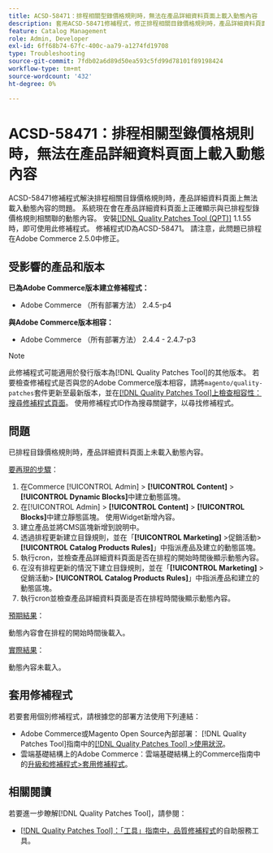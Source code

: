 ```yaml
---
title: ACSD-58471：排程相關型錄價格規則時，無法在產品詳細資料頁面上載入動態內容
description: 套用ACSD-58471修補程式，修正排程相關目錄價格規則時，產品詳細資料頁面上無法載入動態內容的Adobe Commerce問題。
feature: Catalog Management
role: Admin, Developer
exl-id: 6ff68b74-67fc-400c-aa79-a1274fd19708
type: Troubleshooting
source-git-commit: 7fdb02a6d89d50ea593c5fd99d78101f89198424
workflow-type: tm+mt
source-wordcount: '432'
ht-degree: 0%

---
```


# ACSD-58471：排程相關型錄價格規則時，無法在產品詳細資料頁面上載入動態內容

ACSD-58471修補程式解決排程相關目錄價格規則時，產品詳細資料頁面上無法載入動態內容的問題。 系統現在會在產品詳細資料頁面上正確顯示與已排程型錄價格規則相關聯的動態內容。 安裝[[!DNL Quality Patches Tool (QPT)]](/help/tools/quality-patches-tool/quality-patches-tool-to-self-serve-quality-patches.md) 1.1.55時，即可使用此修補程式。 修補程式ID為ACSD-58471。 請注意，此問題已排程在Adobe Commerce 2.5.0中修正。

## 受影響的產品和版本

**已為Adobe Commerce版本建立修補程式：**
* Adobe Commerce （所有部署方法） 2.4.5-p4

**與Adobe Commerce版本相容：**
* Adobe Commerce （所有部署方法） 2.4.4 - 2.4.7-p3

>[!NOTE]
>
>此修補程式可能適用於發行版本為[!DNL Quality Patches Tool]的其他版本。 若要檢查修補程式是否與您的Adobe Commerce版本相容，請將`magento/quality-patches`套件更新至最新版本，並在[[!DNL Quality Patches Tool]上檢查相容性：搜尋修補程式頁面](https://experienceleague.adobe.com/tools/commerce-quality-patches/index.html?lang=zh-Hant)。 使用修補程式ID作為搜尋關鍵字，以尋找修補程式。

## 問題

已排程目錄價格規則時，產品詳細資料頁面上未載入動態內容。

<u>要再現的步驟</u>：

1. 在Commerce [!UICONTROL Admin] > **[!UICONTROL Content]** > **[!UICONTROL Dynamic Blocks]**&#x200B;中建立動態區塊。
1. 在[!UICONTROL Admin] > **[!UICONTROL Content]** > **[!UICONTROL Blocks]**&#x200B;中建立靜態區塊。 使用Widget新增內容。
1. 建立產品並將CMS區塊新增到說明中。
1. 透過排程更新建立目錄規則，並在「**[!UICONTROL Marketing]** >促銷活動> **[!UICONTROL Catalog Products Rules]**」中指派產品及建立的動態區塊。
1. 執行cron，並檢查產品詳細資料頁面是否在排程的開始時間後顯示動態內容。
1. 在沒有排程更新的情況下建立目錄規則，並在「**[!UICONTROL Marketing]** >促銷活動> **[!UICONTROL Catalog Products Rules]**」中指派產品和建立的動態區塊。
1. 執行cron並檢查產品詳細資料頁面是否在排程時間後顯示動態內容。


<u>預期結果</u>：

動態內容會在排程的開始時間後載入。

<u>實際結果</u>：

動態內容未載入。

## 套用修補程式

若要套用個別修補程式，請根據您的部署方法使用下列連結：

* Adobe Commerce或Magento Open Source內部部署： [!DNL Quality Patches Tool]指南中的[[!DNL Quality Patches Tool] >使用狀況](/help/tools/quality-patches-tool/usage.md)。
* 雲端基礎結構上的Adobe Commerce：雲端基礎結構上的Commerce指南中的[升級和修補程式>套用修補程式](https://experienceleague.adobe.com/docs/commerce-cloud-service/user-guide/develop/upgrade/apply-patches.html?lang=zh-Hant)。


## 相關閱讀

若要進一步瞭解[!DNL Quality Patches Tool]，請參閱：

* [[!DNL Quality Patches Tool]：「工具」指南中，品質修補程式](/help/tools/quality-patches-tool/quality-patches-tool-to-self-serve-quality-patches.md)的自助服務工具。
